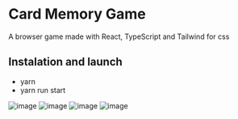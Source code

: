 # Card Memory Game
  A browser game made with React, TypeScript and Tailwind for css 
## Instalation and launch
 * yarn
 * yarn run start

![image](https://user-images.githubusercontent.com/54241089/127736860-aa068a98-fb45-421d-bf9b-9f28a826d329.png)
![image](https://user-images.githubusercontent.com/54241089/127736886-637a6542-9860-4e02-8bf8-f9979ac62974.png)
![image](https://user-images.githubusercontent.com/54241089/127736896-4aa68575-cc63-4335-87fd-b32871601601.png)
![image](https://user-images.githubusercontent.com/54241089/127736901-6b463ff9-d504-4147-86f0-2d920cde83af.png)

